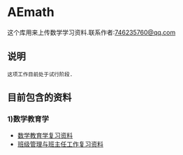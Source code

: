 # AEmath
这个库用来上传数学学习资料.联系作者:746235760@qq.com
## 说明
```
这项工作目前处于试行阶段.
```
## 目前包含的资料
### 1)数学教育学
* [数学教育学复习资料](https://maiimg.com/dec/a96353406594@pdf)
* [班级管理与班主任工作复习资料](https://maiimg.com/dec/a93069409312@pdf)
